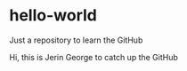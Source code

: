 # hello-world
Just a repository to learn the GitHub

Hi, this is Jerin George to catch up the GitHub
